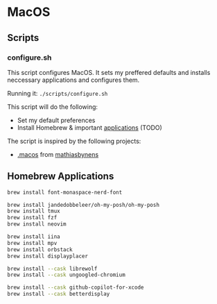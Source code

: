 # MacOS

## Scripts

### configure.sh

This script configures MacOS. It sets my preffered defaults and installs neccessary applications and configures them.

Running it: `./scripts/configure.sh`

This script will do the following:
- Set my default preferences
- Install Homebrew & important [applications](#homebrew-applications) (TODO)

The script is inspired by the following projects:
- [.macos](https://github.com/mathiasbynens/dotfiles/blob/master/.macos) from [mathiasbynens](https://github.com/mathiasbynens)

## Homebrew Applications

```bash
brew install font-monaspace-nerd-font

brew install jandedobbeleer/oh-my-posh/oh-my-posh
brew install tmux
brew install fzf
brew install neovim

brew install iina
brew install mpv
brew install orbstack
brew install displayplacer

brew install --cask librewolf
brew install --cask ungoogled-chromium

brew install --cask github-copilot-for-xcode
brew install --cask betterdisplay
```
